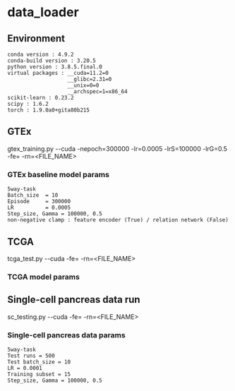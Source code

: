 # data_loader

## Environment
    conda version : 4.9.2
    conda-build version : 3.20.5
    python version : 3.8.5.final.0
    virtual packages : __cuda=11.2=0
                       __glibc=2.31=0
                       __unix=0=0
                       __archspec=1=x86_64
    scikit-learn : 0.23.2     
    scipy : 1.6.2      
    torch : 1.9.0a0+gita80b215 


## GTEx
gtex_training.py --cuda -nepoch=300000 -lr=0.0005 -lrS=100000 -lrG=0.5 -fe=<FILENAME> -rn=<FILE_NAME>
### GTEx baseline model params
    5way-task
    Batch_size  = 10
    Episode 	= 300000
    LR      	= 0.0005
    Step_size, Gamma = 100000, 0.5
    non-negative clamp : feature encoder (True) / relation network (False)


## TCGA
tcga_test.py --cuda  -fe=<FILENAME> -rn=<FILE_NAME>
### TCGA model params


## Single-cell pancreas data run
sc_testing.py --cuda   -fe=<FILENAME> -rn=<FILE_NAME>
### Single-cell pancreas data params
    5way-task
    Test runs = 500
    Test batch_size = 10
    LR = 0.0001
    Training subset = 15
    Step_size, Gamma = 100000, 0.5


